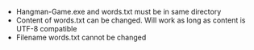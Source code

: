 * Hangman-Game.exe and words.txt must be in same directory
* Content of words.txt can be changed. Will work as long as content is UTF-8 compatible
* Filename words.txt cannot be changed
